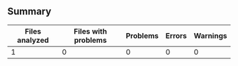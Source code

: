 ## Summary

| Files analyzed | Files with problems | Problems | Errors | Warnings |
| -------------- | ------------------- | -------- | ------ | -------- |
| 1              | 0                   | 0        | 0      | 0        |
